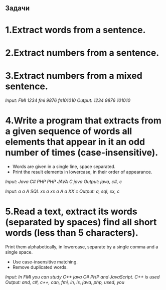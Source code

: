 ## Задачи

# 1.Extract words from a sentence.
# 2.Extract numbers from a sentence.
# 3.Extract numbers from a mixed sentence.
  *Input: FMI 1234 fmi 9876 fn101010*
  *Output: 1234 9876 101010*

# 4.Write a program that extracts from a given sequence of words all elements that appear in it an odd number of times (case-insensitive).
- Words are given in a single line, space separated.
- Print the result elements in lowercase, in their order of appearance.

*Input: Java C# PHP PHP JAVA C java*
*Output: java, c#, c*

*Input: a a A SQL xx a xx a A a XX c*
*Output: a, sql, xx, c*


# 5.Read a text, extract its words (separated by spaces) find all short words (less than 5 characters).
  Print them alphabetically, in lowercase, separate by a single comma and a single space.
- Use case-insensitive matching.
- Remove duplicated words.

*Input: In FMI you can study C++ java C# PHP and JavaScript. C++ is used*
*Output: and, c#, c++, can, fmi, in, is, java, php, used, you*
